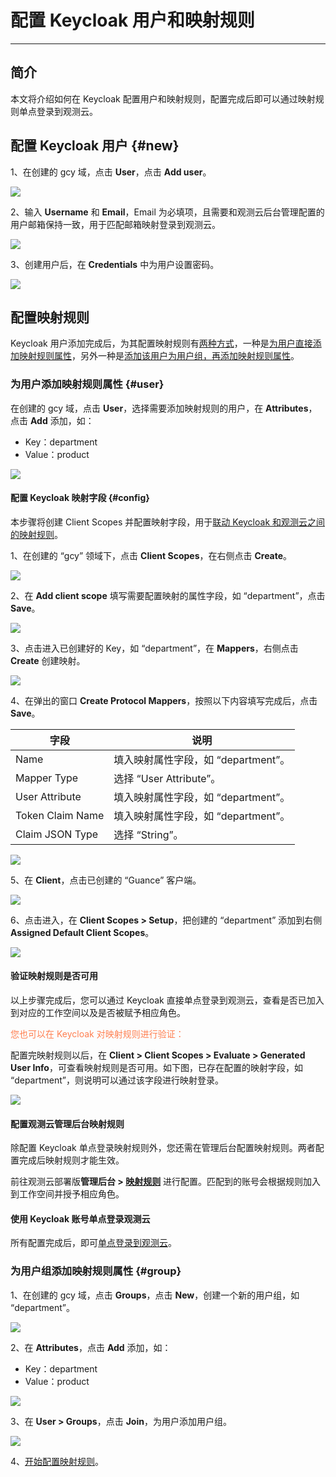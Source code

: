 # 配置 Keycloak 用户和映射规则
---

## 简介

本文将介绍如何在 Keycloak 配置用户和映射规则，配置完成后即可以通过映射规则单点登录到观测云。


## 配置 Keycloak 用户 {#new}


1、在创建的 gcy 域，点击 **User**，点击 **Add user**。

![](img/05_keycloak_13.png)

2、输入 **Username** 和 **Email**，Email 为必填项，且需要和观测云后台管理配置的用户邮箱保持一致，用于匹配邮箱映射登录到观测云。

![](img/05_keycloak_14.png)

3、创建用户后，在 **Credentials** 中为用户设置密码。

![](img/05_keycloak_15.png)


## 配置映射规则 

Keycloak 用户添加完成后，为其配置映射规则有<u>两种方式</u>，一种是[为用户直接添加映射规则属性](#user)，另外一种是[添加该用户为用户组，再添加映射规则属性](#group)。

### 为用户添加映射规则属性 {#user}

在创建的 gcy 域，点击 **User**，选择需要添加映射规则的用户，在 **Attributes**，点击 **Add** 添加，如：

- Key：department
- Value：product

![](img/10.keycloak_11.png)


#### 配置 Keycloak 映射字段 {#config}

本步骤将创建 Client Scopes 并配置映射字段，用于<u>联动 Keycloak 和观测云之间的映射规则</u>。

1、在创建的 “gcy” 领域下，点击 **Client Scopes**，在右侧点击 **Create**。

![](img/10.keycloak_3.png)

2、在 **Add client scope** 填写需要配置映射的属性字段，如 “department”，点击 **Save**。

![](img/10.keycloak_4.png)

3、点击进入已创建好的 Key，如 “department”，在 **Mappers**，右侧点击 **Create** 创建映射。

![](img/10.keycloak_5.png)

4、在弹出的窗口 **Create Protocol Mappers**，按照以下内容填写完成后，点击 **Save**。

| 字段      | 说明                          |
| ----------- | ------------------------------------ |
| Name      | 填入映射属性字段，如 “department”。                          |
| Mapper Type      | 选择 “User Attribute”。                          |
| User Attribute      | 填入映射属性字段，如 “department”。                          |
| Token Claim Name      | 填入映射属性字段，如 “department”。                          |
| Claim JSON Type      | 选择 “String”。                          |

![](img/10.keycloak_7.png)

5、在 **Client**，点击已创建的 “Guance” 客户端。

![](img/10.keycloak_8.png)

6、点击进入，在 **Client Scopes > Setup**，把创建的 “department” 添加到右侧 **Assigned Default Client Scopes**。

![](img/10.keycloak_9.png)


#### 验证映射规则是否可用

以上步骤完成后，您可以通过 Keycloak 直接单点登录到观测云，查看是否已加入到对应的工作空间以及是否被赋予相应角色。

<font color=coral>您也可以在 Keycloak 对映射规则进行验证：</font>

配置完映射规则以后，在 **Client > Client Scopes > Evaluate > Generated User Info**，可查看映射规则是否可用。如下图，已存在配置的映射字段，如 “department”，则说明可以通过该字段进行映射登录。

![](img/10.keycloak_10.png)

#### 配置观测云管理后台映射规则

除配置 Keycloak 单点登录映射规则外，您还需在管理后台配置映射规则。两者配置完成后映射规则才能生效。

前往观测云部署版**管理后台 > [映射规则](./setting.md#mapping)** 进行配置。匹配到的账号会根据规则加入到工作空间并授予相应角色。

<!--

![](img/10.keycloak_2.png)

-->

#### 使用 Keycloak 账号单点登录观测云

所有配置完成后，即可[单点登录到观测云](keycloak-sso.md#5-keycloak)。

### 为用户组添加映射规则属性 {#group}

1、在创建的 gcy 域，点击 **Groups**，点击 **New**，创建一个新的用户组，如 “department”。

![](img/10.keycloak_14.png)

2、在 **Attributes**，点击 **Add** 添加，如：

- Key：department
- Value：product

![](img/10.keycloak_13.png)

3、在 **User > Groups**，点击 **Join**，为用户添加用户组。

![](img/10.keycloak_12.png)

4、[开始配置映射规则](#config)。
